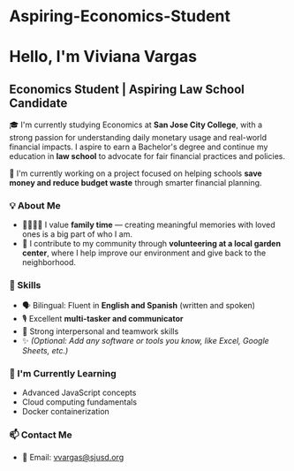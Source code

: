 # Aspiring-Economics-Student
# Hello, I'm Viviana Vargas  
## Economics Student | Aspiring Law School Candidate  

🎓 I'm currently studying Economics at **San Jose City College**, with a strong passion for understanding daily monetary usage and real-world financial impacts. I aspire to earn a Bachelor's degree and continue my education in **law school** to advocate for fair financial practices and policies.

🌱 I'm currently working on a project focused on helping schools **save money and reduce budget waste** through smarter financial planning.

### 💡 About Me
- 👨‍👩‍👧‍👦 I value **family time** — creating meaningful memories with loved ones is a big part of who I am.
- 🌱 I contribute to my community through **volunteering at a local garden center**, where I help improve our environment and give back to the neighborhood.

### 💬 Skills
- 🗣️ Bilingual: Fluent in **English and Spanish** (written and spoken)
- 🎙️ Excellent **multi-tasker and communicator**
- 🤝 Strong interpersonal and teamwork skills  
- ✨ *(Optional: Add any software or tools you know, like Excel, Google Sheets, etc.)*

### 🌱 I'm Currently Learning
- Advanced JavaScript concepts  
- Cloud computing fundamentals  
- Docker containerization  

### 📫 Contact Me
- 📧 Email: vvargas@sjusd.org
